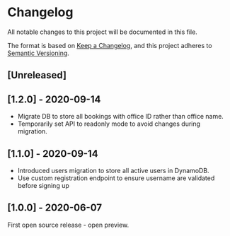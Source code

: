 # Changelog

All notable changes to this project will be documented in this file.

The format is based on [Keep a Changelog](https://keepachangelog.com/en/1.0.0/),
and this project adheres to [Semantic Versioning](https://semver.org/spec/v2.0.0.html).

## [Unreleased]

## [1.2.0] - 2020-09-14

- Migrate DB to store all bookings with office ID rather than office name.
- Temporarily set API to readonly mode to avoid changes during migration.

## [1.1.0] - 2020-09-14

- Introduced users migration to store all active users in DynamoDB.
- Use custom registration endpoint to ensure username are validated before signing up

## [1.0.0] - 2020-06-07

First open source release - open preview.
